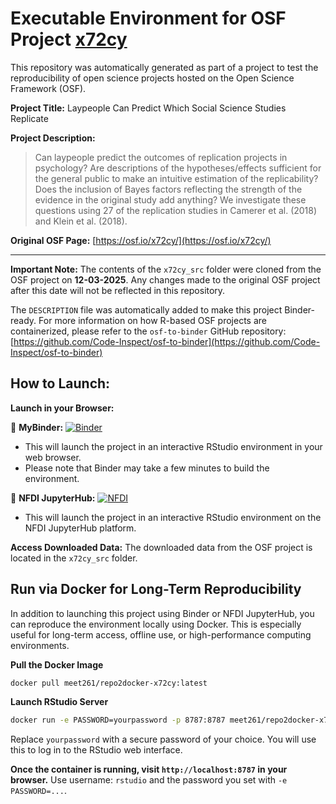 # Executable Environment for OSF Project [x72cy](https://osf.io/x72cy/)

This repository was automatically generated as part of a project to test the reproducibility of open science projects hosted on the Open Science Framework (OSF).

**Project Title:** Laypeople Can Predict Which Social Science Studies Replicate

**Project Description:**
> Can laypeople predict the outcomes of replication projects in psychology? Are descriptions of the hypotheses/effects sufficient for the general public to make an intuitive estimation of the replicability? Does the inclusion of Bayes factors reflecting the strength of the evidence in the original study add anything? We investigate these questions using 27 of the replication studies in Camerer et al. (2018) and Klein et al. (2018). 

**Original OSF Page:** [https://osf.io/x72cy/](https://osf.io/x72cy/)

---

**Important Note:** The contents of the `x72cy_src` folder were cloned from the OSF project on **12-03-2025**. Any changes made to the original OSF project after this date will not be reflected in this repository.

The `DESCRIPTION` file was automatically added to make this project Binder-ready. For more information on how R-based OSF projects are containerized, please refer to the `osf-to-binder` GitHub repository: [https://github.com/Code-Inspect/osf-to-binder](https://github.com/Code-Inspect/osf-to-binder)

## How to Launch:

**Launch in your Browser:**

🚀 **MyBinder:** [![Binder](https://mybinder.org/badge_logo.svg)](https://mybinder.org/v2/gh/code-inspect-binder/osf_x72cy/HEAD?urlpath=rstudio)

   * This will launch the project in an interactive RStudio environment in your web browser.
   * Please note that Binder may take a few minutes to build the environment.

🚀 **NFDI JupyterHub:** [![NFDI](https://nfdi-jupyter.de/images/nfdi_badge.svg)](https://hub.nfdi-jupyter.de/r2d/gh/code-inspect-binder/osf_x72cy/HEAD?urlpath=rstudio)

   * This will launch the project in an interactive RStudio environment on the NFDI JupyterHub platform.

**Access Downloaded Data:**
The downloaded data from the OSF project is located in the `x72cy_src` folder.

## Run via Docker for Long-Term Reproducibility

In addition to launching this project using Binder or NFDI JupyterHub, you can reproduce the environment locally using Docker. This is especially useful for long-term access, offline use, or high-performance computing environments.

**Pull the Docker Image**

```bash
docker pull meet261/repo2docker-x72cy:latest
```

**Launch RStudio Server**

```bash
docker run -e PASSWORD=yourpassword -p 8787:8787 meet261/repo2docker-x72cy
```
Replace `yourpassword` with a secure password of your choice. You will use this to log in to the RStudio web interface.

**Once the container is running, visit `http://localhost:8787` in your browser.**
Use username: `rstudio` and the password you set with `-e PASSWORD=...`.
